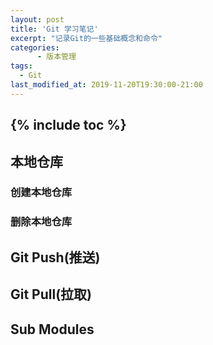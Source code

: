 ```yaml
---
layout: post
title: 'Git 学习笔记'
excerpt: "记录Git的一些基础概念和命令"
categories:
      - 版本管理
tags:
  - Git
last_modified_at: 2019-11-20T19:30:00-21:00
---
```

{% include toc %}
---


## 本地仓库

### 创建本地仓库
### 删除本地仓库

## Git Push(推送)


## Git Pull(拉取)

## Sub Modules
